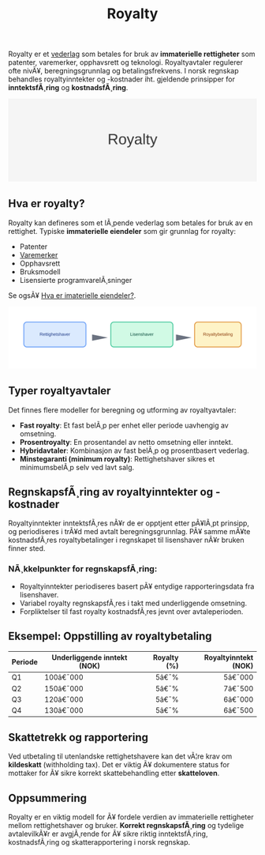 ﻿---
title: "Royalty"
meta_title: "Royalty"
meta_description: 'Royalty er et [vederlag](/blogs/regnskap/hva-er-vederlag "Hva er Vederlag i Regnskap? Komplett Guide til Vederlag og Kompensasjon") som betales for bruk av **im...'
slug: royalty
type: blog
layout: pages/single
---

Royalty er et [vederlag](/blogs/regnskap/hva-er-vederlag "Hva er Vederlag i Regnskap? Komplett Guide til Vederlag og Kompensasjon") som betales for bruk av **immaterielle rettigheter** som patenter, varemerker, opphavsrett og teknologi. Royaltyavtaler regulerer ofte nivÃ¥, beregningsgrunnlag og betalingsfrekvens. I norsk regnskap behandles royaltyinntekter og -kostnader iht. gjeldende prinsipper for **inntektsfÃ¸ring** og **kostnadsfÃ¸ring**.

![Royalty](royalty-image.svg)

## Hva er royalty?

Royalty kan defineres som et lÃ¸pende vederlag som betales for bruk av en rettighet. Typiske **immaterielle eiendeler** som gir grunnlag for royalty:

* Patenter
* [Varemerker](/blogs/regnskap/hva-er-varemerke "Hva er varemerke? Guide til Immaterielle Eiendeler i Regnskap")
* Opphavsrett
* Bruksmodell
* Lisensierte programvarelÃ¸sninger

Se ogsÃ¥ [Hva er imaterielle eiendeler?](/blogs/regnskap/hva-er-imaterielle-eiendeler "Hva er Imaterielle Eiendeler? Komplett Guide til Immaterielle Verdier i Regnskap").

![Royalty illustrasjon](royalty-flow.svg)

## Typer royaltyavtaler

Det finnes flere modeller for beregning og utforming av royaltyavtaler:

* **Fast royalty**: Et fast belÃ¸p per enhet eller periode uavhengig av omsetning.
* **Prosentroyalty**: En prosentandel av netto omsetning eller inntekt.
* **Hybridavtaler**: Kombinasjon av fast belÃ¸p og prosentbasert vederlag.
* **Minstegaranti (minimum royalty)**: Rettighetshaver sikres et minimumsbelÃ¸p selv ved lavt salg.

## RegnskapsfÃ¸ring av royaltyinntekter og -kostnader

Royaltyinntekter inntektsfÃ¸res nÃ¥r de er opptjent etter pÃ¥lÃ¸pt prinsipp, og periodiseres i trÃ¥d med avtalt beregningsgrunnlag. PÃ¥ samme mÃ¥te kostnadsfÃ¸res royaltybetalinger i regnskapet til lisenshaver nÃ¥r bruken finner sted.

### NÃ¸kkelpunkter for regnskapsfÃ¸ring:

* Royaltyinntekter periodiseres basert pÃ¥ entydige rapporteringsdata fra lisenshaver.
* Variabel royalty regnskapsfÃ¸res i takt med underliggende omsetning.
* Forpliktelser til fast royalty kostnadsfÃ¸res jevnt over avtaleperioden.

## Eksempel: Oppstilling av royaltybetaling

| Periode | Underliggende inntekt (NOK) | Royalty (%) | Royaltyinntekt (NOK) |
|---------|-----------------------------|------------:|---------------------:|
| Q1      | 100â€¯000                     |         5â€¯% |                5â€¯000 |
| Q2      | 150â€¯000                     |         5â€¯% |                7â€¯500 |
| Q3      | 120â€¯000                     |         5â€¯% |                6â€¯000 |
| Q4      | 130â€¯000                     |         5â€¯% |                6â€¯500 |

## Skattetrekk og rapportering

Ved utbetaling til utenlandske rettighetshavere kan det vÃ¦re krav om **kildeskatt** (withholding tax). Det er viktig Ã¥ dokumentere status for mottaker for Ã¥ sikre korrekt skattebehandling etter **skatteloven**.

## Oppsummering

Royalty er en viktig modell for Ã¥ fordele verdien av immaterielle rettigheter mellom rettighetshaver og bruker. **Korrekt regnskapsfÃ¸ring** og tydelige avtalevilkÃ¥r er avgjÃ¸rende for Ã¥ sikre riktig inntektsfÃ¸ring, kostnadsfÃ¸ring og skatterapportering i norsk regnskap.


